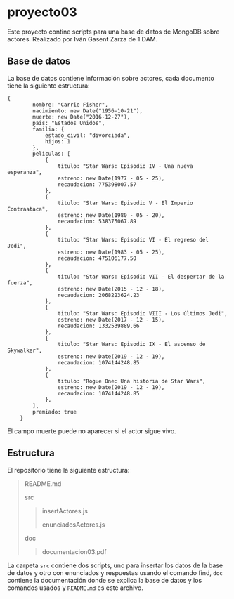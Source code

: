 # proyecto03
Este proyecto contine scripts para una base de datos de MongoDB sobre actores. Realizado por Iván Gasent Zarza de 1 DAM.

## Base de datos
La base de datos contiene información sobre actores, cada documento tiene la siguiente estructura:
```
{
        nombre: "Carrie Fisher",
        nacimiento: new Date("1956-10-21"),
        muerte: new Date("2016-12-27"),
        pais: "Estados Unidos",
        familia: {
            estado_civil: "divorciada",
            hijos: 1
        },
        peliculas: [
            {
                titulo: "Star Wars: Episodio IV - Una nueva esperanza",
                estreno: new Date(1977 - 05 - 25),
                recaudacion: 775398007.57
            },
            {
                titulo: "Star Wars: Episodio V - El Imperio Contraataca",
                estreno: new Date(1980 - 05 - 20),
                recaudacion: 538375067.89
            },
            {
                titulo: "Star Wars: Episodio VI - El regreso del Jedi",
                estreno: new Date(1983 - 05 - 25),
                recaudacion: 475106177.50
            },
            {
                titulo: "Star Wars: Episodio VII - El despertar de la fuerza",
                estreno: new Date(2015 - 12 - 18),
                recaudacion: 2068223624.23
            },
            {
                titulo: "Star Wars: Episodio VIII - Los últimos Jedi",
                estreno: new Date(2017 - 12 - 15),
                recaudacion: 1332539889.66
            },
            {
                titulo: "Star Wars: Episodio IX - El ascenso de Skywalker",
                estreno: new Date(2019 - 12 - 19),
                recaudacion: 1074144248.85
            },
            {
                titulo: "Rogue One: Una historia de Star Wars",
                estreno: new Date(2019 - 12 - 19),
                recaudacion: 1074144248.85
            },
        ],
        premiado: true
    }
```
El campo muerte puede no aparecer si el actor sigue vivo.

## Estructura
El repositorio tiene la siguiente estructura:
>README.md
>
>src
>>insertActores.js
>>
>>enunciadosActores.js
>
>doc
>>documentacion03.pdf

La carpeta `src` contiene dos scripts, uno para insertar los datos de la base de datos y otro con enunciados y respuestas usando el comando find, `doc` contiene la documentación donde se explica la base de datos y los comandos usados y `README.md` es este archivo.
